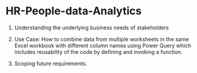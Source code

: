 # HR-People-data-Analytics


1. Understanding the underlying business needs of stakeholders

2. Use Case: How to combine data from multiple worksheets in the same Excel workbook with different column names using Power Query which includes reusability of the code by defining and invoking a function.

3. Scoping future requirements.
